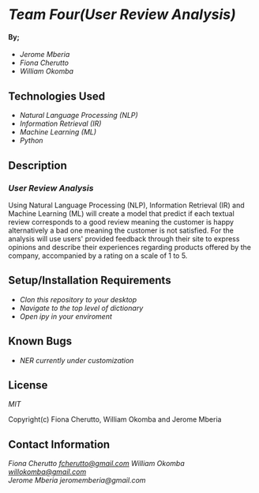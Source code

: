 
# _Team Four(User Review Analysis)_


#### By;
* _Jerome Mberia_
* _Fiona Cherutto_
* _William Okomba_


## Technologies Used


* _Natural Language Processing (NLP)_
* _Information Retrieval (IR)_
* _Machine Learning (ML)_
* _Python_

## Description


### _User Review Analysis_
Using Natural Language Processing (NLP), Information Retrieval (IR) and Machine Learning (ML) will create a model that predict if each textual review corresponds to a good review meaning the customer is happy alternatively a bad one meaning the customer is not satisfied.
For the analysis will use users' provided feedback through their site to express opinions and describe their experiences regarding products offered by the company, accompanied by a rating on a scale of 1 to 5.

## Setup/Installation Requirements

* _Clon this repository to your desktop_
* _Navigate to the top level of dictionary_
* _Open ipy in your enviroment_


## Known Bugs

* _NER currently under customization_


## License

_MIT_

Copyright(c) Fiona Cherutto, William Okomba and Jerome Mberia


## Contact Information

_Fiona Cherutto  fcherutto@gmail.com   William Okomba willokomba@gmail.com 	 
Jerome Mberia jeromemberia@gmail.com_
